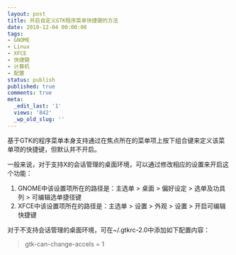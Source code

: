 ```yaml
---
layout: post
title: 开启自定义GTK程序菜单快捷键的方法
date: 2010-12-04 00:00:00
tags:
- GNOME
- Linux
- XFCE
- 快捷键
- 计算机
- 配置
status: publish
published: true
comments: true
meta:
  _edit_last: '1'
  views: '842'
  _wp_old_slug: ''
---
```

基于GTK的程序菜单本身支持通过在焦点所在的菜单项上按下组合键来定义该菜单项的快捷键，但默认并不开启。

一般来说，对于支持X的会话管理的桌面环境，可以通过修改相应的设置来开启这个功能：
<ol>
	<li>GNOME中该设置项所在的路径是：主选单 > 桌面 > 偏好设定 > 选单及功具列 > 可编辑选单捷径键</li>
	<li>XFCE中该设置项所在的路径是：主选单 > 设置 > 外观 > 设置 > 开启可编辑快捷键</li>
</ol>

对于不支持会话管理的桌面环境，可在~/.gtkrc-2.0中添加如下配置内容：

<blockquote>
gtk-can-change-accels = 1
</blockquote>


